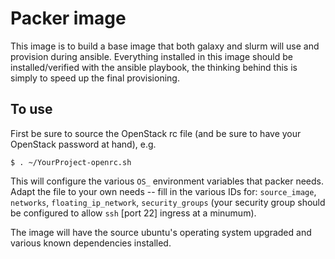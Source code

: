 # Packer image

This image is to build a base image that both galaxy and slurm will use and provision during ansible. Everything installed in this image should be installed/verified with the ansible playbook, the thinking behind this is simply to speed up the final provisioning.

## To use
First be sure to source the OpenStack rc file (and be sure to have your OpenStack password at hand), e.g.
```console
$ . ~/YourProject-openrc.sh
```
This will configure the various `OS_` environment variables that packer needs.
Adapt the file to your own needs -- fill in the various IDs for: `source_image`, `networks`, `floating_ip_network`, `security_groups` (your security group should be configured to allow `ssh` [port 22] ingress at a minumum).

The image will have the source ubuntu's operating system upgraded and various known dependencies installed.